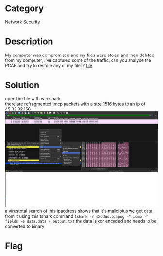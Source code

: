 # Category
Network Security
# Description
My computer was compromised and my files were stolen and then deleted from my computer, I've captured some of the traffic, can you analyse the PCAP and try to restore any of my files?
[file](./eXodus.pcapng)
# Solution 
open the file with wireshark</br>
there are refragmented imcp packets with a size 1516 bytes to an ip of 45.33.32.156
![wireshark](./img1.png)
a virustotal search of this ipaddress shows that it's malicioius
we get data from it using this tshark command ```tshark -r eXodus.pcapng -Y icmp -T fields -e data.data > output.txt```
the data is xor encoded and needs to be converted to binary 
# Flag